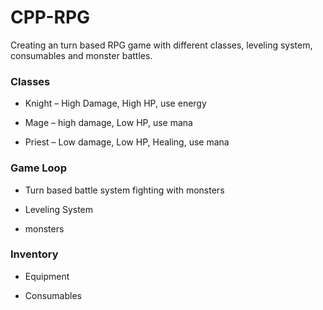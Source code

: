 # CPP-RPG

Creating an turn based RPG game with different classes, leveling system, consumables and monster battles.



### **Classes**
- Knight –  High Damage, High HP, use energy

- Mage – high damage, Low HP, use mana

- Priest – Low damage, Low HP, Healing, use mana

### **Game Loop**
- Turn based battle system fighting with monsters

- Leveling System

- monsters

### **Inventory**
- Equipment

- Consumables

